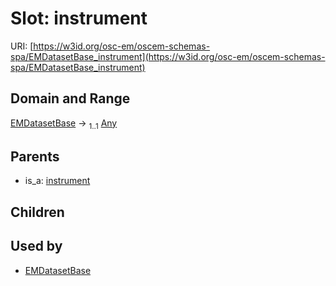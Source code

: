
# Slot: instrument



URI: [https://w3id.org/osc-em/oscem-schemas-spa/EMDatasetBase_instrument](https://w3id.org/osc-em/oscem-schemas-spa/EMDatasetBase_instrument)


## Domain and Range

[EMDatasetBase](EMDatasetBase.md) &#8594;  <sub>1..1</sub> [Any](Any.md)

## Parents

 *  is_a: [instrument](instrument.md)

## Children


## Used by

 * [EMDatasetBase](EMDatasetBase.md)
